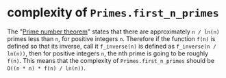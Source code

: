 # complexity of `Primes.first_n_primes`

The "[Prime number theorem](http://en.wikipedia.org/wiki/Prime-counting_function)"
states that there are approximately `n / ln(n)` primes less than `n`, for positive integers `n`.
Therefore if the function `f(n)` is defined so that its inverse, call it `f_inverse(n)` is defined
as `f_inverse(n / ln(n))`, then for positive integers `n`, the nth prime is going to be roughly `f(n)`.
This means that the complexity of `Primes.first_n_primes` should be `O((n * n) * f(n) / ln(n))`.
